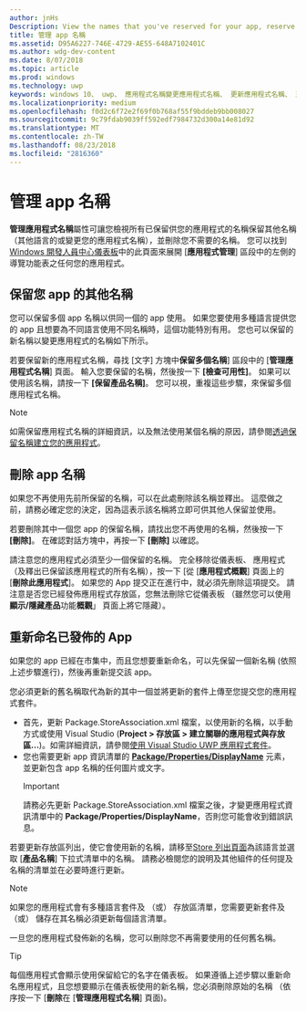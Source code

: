```yaml
---
author: jnHs
Description: View the names that you've reserved for your app, reserve additional names (for other languages or to change your app's name), and delete reserved names that you don't need anymore.
title: 管理 app 名稱
ms.assetid: D95A6227-746E-4729-AE55-648A7102401C
ms.author: wdg-dev-content
ms.date: 8/07/2018
ms.topic: article
ms.prod: windows
ms.technology: uwp
keywords: windows 10、 uwp、 應用程式名稱變更應用程式名稱、 更新應用程式名稱、 遊戲名稱、 產品名稱
ms.localizationpriority: medium
ms.openlocfilehash: f0d2c6f72e2f69f0b768af55f9bddeb9bb008027
ms.sourcegitcommit: 9c79fdab9039ff592edf7984732d300a14e81d92
ms.translationtype: MT
ms.contentlocale: zh-TW
ms.lasthandoff: 08/23/2018
ms.locfileid: "2816360"
---
```

# <a name="manage-app-names"></a>管理 app 名稱

**管理應用程式名稱**屬性可讓您檢視所有已保留供您的應用程式的名稱保留其他名稱 （其他語言的或變更您的應用程式名稱），並刪除您不需要的名稱。 您可以找到[Windows 開發人員中心儀表板](https://partner.microsoft.com/dashboard)中的此頁面來展開 [**應用程式管理**] 區段中的左側的導覽功能表之任何您的應用程式。


## <a name="reserve-additional-names-for-your-app"></a>保留您 app 的其他名稱

您可以保留多個 app 名稱以供同一個的 app 使用。 如果您要使用多種語言提供您的 app 且想要為不同語言使用不同名稱時，這個功能特別有用。 您也可以保留的新名稱以變更應用程式的名稱如下所示。

若要保留新的應用程式名稱，尋找 [文字] 方塊中**保留多個名稱**] 區段中的 [**管理應用程式名稱**] 頁面。 輸入您要保留的名稱，然後按一下 **\[檢查可用性\]**。 如果可以使用該名稱，請按一下 **\[保留產品名稱\]**。 您可以視，重複這些步驟，來保留多個應用程式名稱。

> [!NOTE]
> 如需保留應用程式名稱的詳細資訊，以及無法使用某個名稱的原因，請參閱[透過保留名稱建立您的應用程式](create-your-app-by-reserving-a-name.md)。


## <a name="delete-app-names"></a>刪除 app 名稱

如果您不再使用先前所保留的名稱，可以在此處刪除該名稱並釋出。 這麼做之前，請務必確定您的決定，因為這表示該名稱將立即可供其他人保留並使用。

若要刪除其中一個您 app 的保留名稱，請找出您不再使用的名稱，然後按一下 **\[刪除\]**。 在確認對話方塊中，再按一下 **\[刪除\]** 以確認。

請注意您的應用程式必須至少一個保留的名稱。 完全移除從儀表板、 應用程式 （及釋出已保留該應用程式的所有名稱），按一下 [從 [**應用程式概觀**] 頁面上的 [**刪除此應用程式**]。 如果您的 App 提交正在進行中，就必須先刪除這項提交。 請注意是否您已經發佈應用程式存放區，您無法刪除它從儀表板 （雖然您可以使用**顯示/隱藏產品**功能**概觀**」 頁面上將它隱藏）。 


## <a name="rename-an-app-that-has-already-been-published"></a>重新命名已發佈的 App

如果您的 app 已經在市集中，而且您想要重新命名，可以先保留一個新名稱 (依照上述步驟進行)，然後再重新提交該 app。 

您必須更新的舊名稱取代為新的其中一個並將更新的套件上傳至您提交您的應用程式套件。
- 首先，更新 Package.StoreAssociation.xml 檔案，以使用新的名稱，以手動方式或使用 Visual Studio (**Project > 存放區 > 建立關聯的應用程式與存放區...**)。如需詳細資訊，請參閱[使用 Visual Studio UWP 應用程式套件](../packaging/packaging-uwp-apps.md)。
- 您也需要更新 app 資訊清單的 [**Package/Properties/DisplayName**](https://docs.microsoft.com/uwp/schemas/appxpackage/uapmanifestschema/element-displayname) 元素，並更新包含 app 名稱的任何圖片或文字。 
  > [!IMPORTANT]
  > 請務必先更新 Package.StoreAssociation.xml 檔案之後，才變更應用程式資訊清單中的 **Package/Properties/DisplayName**，否則您可能會收到錯誤訊息。

若要更新存放區列出，使它會使用新的名稱，請移至[Store 列出頁面](create-app-store-listings.md)為該語言並選取 [**產品名稱**] 下拉式清單中的名稱。 請務必檢閱您的說明及其他組件的任何提及名稱的清單並在必要時進行更新。

> [!NOTE]
> 如果您的應用程式會有多種語言套件及 （或） 存放區清單，您需要更新套件及 （或） 儲存在其名稱必須更新每個語言清單。

一旦您的應用程式發佈新的名稱，您可以刪除您不再需要使用的任何舊名稱。

> [!TIP]
> 每個應用程式會顯示使用保留給它的名字在儀表板。 如果遵循上述步驟以重新命名應用程式，且您想要顯示在儀表板使用的新名稱，您必須刪除原始的名稱 （依序按一下 [**刪除**在 [**管理應用程式名稱**] 頁面)。 

 

 





